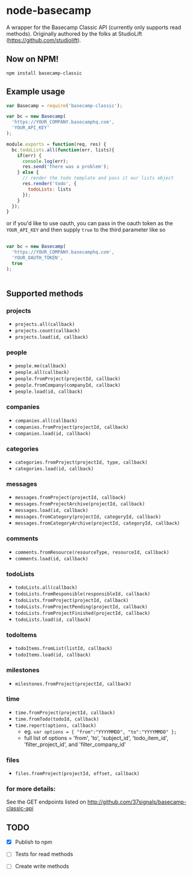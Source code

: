 # node-basecamp 
A wrapper for the Basecamp Classic API (currently only supports read methods). Originally authored by the folks at StudioLift (https://github.com/studiolift).


## Now on NPM!
```
npm install basecamp-classic
```

## Example usage
```js
var Basecamp = require('basecamp-classic');

var bc = new Basecamp(
  'https://YOUR_COMPANY.basecamphq.com',
  'YOUR_API_KEY'
);

module.exports = function(req, res) {
  bc.todoLists.all(function(err, lists){
    if(err) {
      console.log(err);
      res.send('there was a problem');
    } else {
      // render the todo template and pass it our lists object
      res.render('todo', {
        todoLists: lists
      });
    }
  });
}
```

or if you'd like to use oauth, you can pass in the oauth token as the `YOUR_API_KEY` and then supply `true` to 
the third parameter like so
```js
	
var bc = new Basecamp(
  'https://YOUR_COMPANY.basecamphq.com',
  'YOUR_OAUTH_TOKEN',
  true
);
	
```

## Supported methods

### projects

* `projects.all(callback)`
* `projects.count(callback)`
* `projects.load(id, callback)`

### people

* `people.me(callback)`
* `people.all(callback)`
* `people.fromProject(projectId, callback)`
* `people.fromCompany(companyId, callback)`
* `people.load(id, callback)`

### companies

* `companies.all(callback)`
* `companies.fromProject(projectId, callback)`
* `companies.load(id, callback)`

### categories

* `categories.fromProject(projectId, type, callback)`
* `categories.load(id, callback)`

### messages

* `messages.fromProject(projectId, callback)`
* `messages.fromProjectArchive(projectId, callback)`
* `messages.load(id, callback)`
* `messages.fromCategory(projectId, categoryId, callback)`
* `messages.fromCategoryArchive(projectId, categoryId, callback)`

### comments

* `comments.fromResource(resourceType, resourceId, callback)`
* `comments.load(id, callback)`

### todoLists

* `todoLists.all(callback)`
* `todoLists.fromResponsible(responsibleId, callback)`
* `todoLists.fromProject(projectId, callback)`
* `todoLists.fromProjectPending(projectId, callback)`
* `todoLists.fromProjectFinished(projectId, callback)`
* `todoLists.load(id, callback)`

### todoItems

* `todoItems.fromList(listId, callback)`
* `todoItems.load(id, callback)`

### milestones

* `milestones.fromProject(projectId, callback)`

### time

* `time.fromProject(projectId, callback)`
* `time.fromTodo(todoId, callback)`
* `time.report(options, callback)`
  * eg. `var options = { "from":"YYYYMMDD", "to":"YYYYMMDD" };`
  * full list of options = 'from', 'to', 'subject_id', 'todo_item_id', 'filter_project_id', and 'filter_company_id'

### files

* `files.fromProject(projectId, offset, callback)`

### for more details:
See the GET endpoints listed on http://github.com/37signals/basecamp-classic-api

## TODO

- [x] Publish to npm
- [ ] Tests for read methods
- [ ] Create write methods

